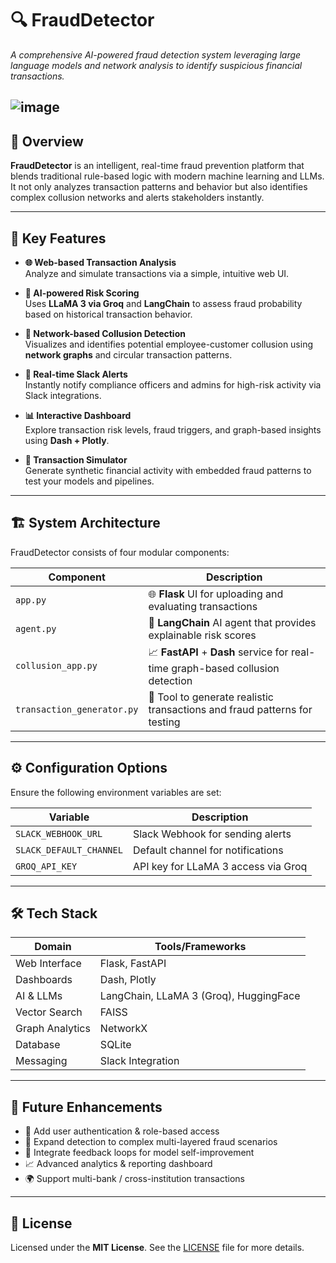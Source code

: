 # 🔍 FraudDetector

*A comprehensive AI-powered fraud detection system leveraging large language models and network analysis to identify suspicious financial transactions.*

![image](https://github.com/user-attachments/assets/785e0b19-4831-407e-8186-888d7f840de9)
---

## 🧠 Overview  
**FraudDetector** is an intelligent, real-time fraud prevention platform that blends traditional rule-based logic with modern machine learning and LLMs. It not only analyzes transaction patterns and behavior but also identifies complex collusion networks and alerts stakeholders instantly.

---

## 🚀 Key Features  

- **🌐 Web-based Transaction Analysis**  
  Analyze and simulate transactions via a simple, intuitive web UI.

- **🤖 AI-powered Risk Scoring**  
  Uses **LLaMA 3 via Groq** and **LangChain** to assess fraud probability based on historical transaction behavior.

- **🔗 Network-based Collusion Detection**  
  Visualizes and identifies potential employee-customer collusion using **network graphs** and circular transaction patterns.



- **📣 Real-time Slack Alerts**  
  Instantly notify compliance officers and admins for high-risk activity via Slack integrations.

- **📊 Interactive Dashboard**  
  Explore transaction risk levels, fraud triggers, and graph-based insights using **Dash + Plotly**.

- **🧪 Transaction Simulator**  
  Generate synthetic financial activity with embedded fraud patterns to test your models and pipelines.

---

## 🏗️ System Architecture  

FraudDetector consists of four modular components:

| Component | Description |
|----------|-------------|
| `app.py` | 🌐 **Flask** UI for uploading and evaluating transactions |
| `agent.py` | 🧠 **LangChain** AI agent that provides explainable risk scores |
| `collusion_app.py` | 📈 **FastAPI** + **Dash** service for real-time graph-based collusion detection |
| `transaction_generator.py` | 🧪 Tool to generate realistic transactions and fraud patterns for testing |

---

## ⚙️ Configuration Options  

Ensure the following environment variables are set:

| Variable | Description |
|----------|-------------|
| `SLACK_WEBHOOK_URL` | Slack Webhook for sending alerts |
| `SLACK_DEFAULT_CHANNEL` | Default channel for notifications |
| `GROQ_API_KEY` | API key for LLaMA 3 access via Groq |

---

## 🛠️ Tech Stack  

| Domain | Tools/Frameworks |
|--------|------------------|
| Web Interface | Flask, FastAPI |
| Dashboards | Dash, Plotly |
| AI & LLMs | LangChain, LLaMA 3 (Groq), HuggingFace |
| Vector Search | FAISS |
| Graph Analytics | NetworkX |
| Database | SQLite |
| Messaging | Slack Integration |

---

## 🌱 Future Enhancements  

- 🔐 Add user authentication & role-based access  
- 🧬 Expand detection to complex multi-layered fraud scenarios  
- 🔁 Integrate feedback loops for model self-improvement  
- 📈 Advanced analytics & reporting dashboard  
- 🌍 Support multi-bank / cross-institution transactions  

---

## 📄 License  

Licensed under the **MIT License**. See the [LICENSE](./LICENSE) file for more details.

